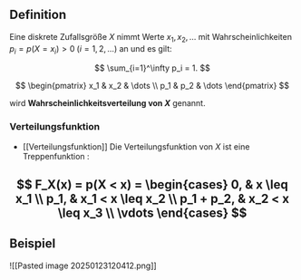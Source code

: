 ## Definition
Eine diskrete Zufallsgröße $X$ nimmt Werte $x_1, x_2, \dots$ mit Wahrscheinlichkeiten $p_i = p(X = x_i) > 0 \; (i = 1, 2, \dots)$ an und es gilt:

$$
\sum_{i=1}^\infty p_i = 1.
$$

$$
\begin{pmatrix}
x_1 & x_2 & \dots \\
p_1 & p_2 & \dots
\end{pmatrix}
$$

wird **Wahrscheinlichkeitsverteilung von $X$** genannt.
### Verteilungsfunktion
- [[Verteilungsfunktion]]
Die Verteilungsfunktion von $X$ ist eine Treppenfunktion :

$$
F_X(x) = p(X < x) = 
\begin{cases} 
0, & x \leq x_1 \\ 
p_1, & x_1 < x \leq x_2 \\ 
p_1 + p_2, & x_2 < x \leq x_3 \\ 
\vdots 
\end{cases}
$$
---
## Beispiel 
![[Pasted image 20250123120412.png]]